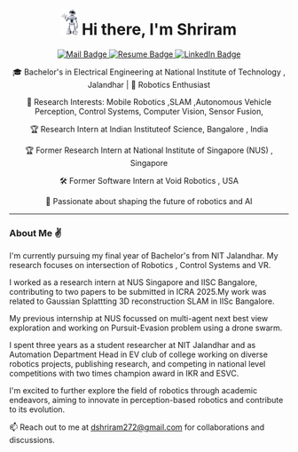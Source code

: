 <h1 align = "center"><img src="https://github.com/GutlapalliNikhil/GutlapalliNikhil/blob/main/robo.gif" width="30" />  Hi there, I'm Shriram </h1>
<p align="center">
  <a href="mailto:dshriram272@gmail.com">
    <img src="https://img.shields.io/badge/Mail-f25030?style=for-the-badge&logoColor=white" alt="Mail Badge">
  </a>
  <a href="https://drive.google.com/file/d/1eT5nwHnduQKdD_KpjWtPLgs4dsSIeGMO/view?usp=sharing">
    <img src="https://img.shields.io/badge/Resume-f2f542?style=for-the-badge&logoColor=white" alt="Resume Badge">
  </a>
  <a href="https://www.linkedin.com/in/shriram-damodaran-7b0346167">
    <img src="https://img.shields.io/badge/LinkedIn-0077b5?style=for-the-badge&logoColor=white" alt="LinkedIn Badge">
  </a>
</p>


<div align="center">

🎓 Bachelor's in Electrical Engineering at National Institute of Technology , Jalandhar | 🤖 Robotics Enthusiast

🔭 Research Interests: Mobile Robotics ,SLAM ,Autonomous Vehicle Perception, Control Systems, Computer Vision, Sensor Fusion,

🏆 Research Intern at Indian Instituteof Science, Bangalore , India

🏆 Former Research Intern at National Institute of Singapore (NUS) , Singapore

🛠️ Former Software Intern at Void Robotics , USA

🌱 Passionate about shaping the future of robotics and AI



</div>

---

### About Me ✌️

I'm currently pursuing my final year of Bachelor's from NIT Jalandhar. My research focuses on intersection of Robotics , Control Systems and VR.

I worked as a research intern at NUS Singapore and IISC Bangalore, contributing to two papers to be submitted in ICRA 2025.My work was related to Gaussian Splattting 3D reconstruction SLAM in IISc Bangalore.

My previous internship at NUS focussed on multi-agent next best view exploration and working on Pursuit-Evasion problem using a drone swarm.

I spent three years as a student researcher at NIT Jalandhar and as Automation Department Head in EV club of college working on diverse robotics projects, publishing research, and competing in national level competitions with two times champion award in IKR and ESVC. 

I'm excited to further explore the field of robotics through academic endeavors, aiming to innovate in perception-based robotics and contribute to its evolution.

📫 Reach out to me at dshriram272@gmail.com for collaborations and discussions.
